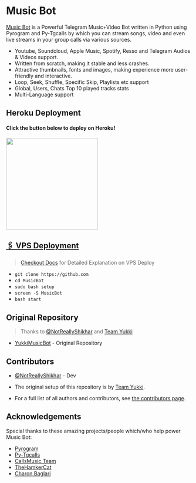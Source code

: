 # Music Bot

[Music Bot](https://github.com/TeamYukki/YukkiMusicBot) is a Powerful Telegram Music+Video Bot written in Python using Pyrogram and Py-Tgcalls by which you can stream songs, video and even live streams in your group calls via various sources.

* Youtube, Soundcloud, Apple Music, Spotify, Resso and Telegram Audios & Videos support.
* Written from scratch, making it stable and less crashes.
* Attractive thumbnails, fonts and images,  making experience more user-friendly and interactive.
* Loop, Seek, Shuffle, Specific Skip, Playlists etc support
* Global, Users, Chats Top 10 played tracks stats
* Multi-Language support


## Heroku Deployment

<h4>Click the button below to deploy on Heroku!</h4>    
<a href="https://dashboard.heroku.com/new?template=https://github.com/Thissly/MusikYukki"><img src="https://img.shields.io/badge/Deploy%20To%20Heroku-blueviolet?style=for-the-badge&logo=heroku" width="250""/</a>



## 🖇 VPS Deployment

> Checkout [Docs](https://notreallyshikhar.gitbook.io/yukkimusicbot/deployment/local-hosting-or-vps) for Detailed Explanation on VPS Deploy


* `git clone https://github.com`
* `cd MusicBot`
* `sudo bash setup`
* `screen -S MusicBot`
* `bash start`


## Original Repository

> Thanks to [@NotReallyShikhar](https://github.com/NotReallyShikhar) and [Team Yukki](https://github.com/TeamYukki)

* [YukkiMusicBot](https://github.com/TeamYukki/YukkiMusicBot) - Original Repository


## Contributors

* [@NotReallyShikhar](https://github.com/NotReallyShikhar) - Dev

* The original setup of this repository is by [Team Yukki](https://github.com/TeamYukki).

* For a full list of all authors and contributors, see [the contributors page](https://github.com/TeamYukki/YukkiMusicBot/contributors).


## Acknowledgements

Special thanks to these amazing projects/people which/who help power Music Bot:

- [Pyrogram](https://github.com/pyrogram/pyrogram)
- [Py-Tgcalls](https://github.com/pytgcalls/pytgcalls)
- [CallsMusic Team](https://github.com/Callsmusic)
- [TheHamkerCat](https://github.com/TheHamkerCat)
- [Charon Baglari](https://github.com/XCBv021)

